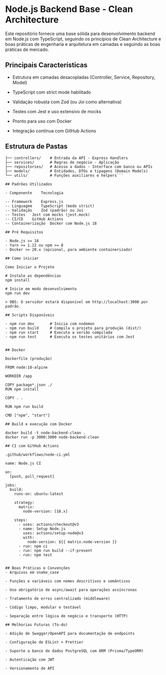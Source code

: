 
# Node.js Backend Base - Clean Architecture

Este repositório fornece uma base sólida para desenvolvimento backend em Node.js com TypeScript, seguindo os princípios de Clean Architecture e boas práticas de engenharia e arquitetura em camadas e seguindo as boas práticas de mercado.

## Principais Características

- Estrutura em camadas desacopladas (Controller, Service, Repository, Model)

- TypeScript com strict mode habilitado

- Validação robusta com Zod (ou Joi como alternativa)

- Testes com Jest e uso extensivo de mocks

- Pronto para uso com Docker

- Integração contínua com GitHub Actions

## Estrutura de Pastas

```src/
├── controllers/    # Entrada da API - Express Handlers
├── services/       # Regras de negócio - Aplicação
├── repositories/   # Acesso a dados - Interface com banco ou APIs
├── models/         # Entidades, DTOs e tipagens (Domain Models)
└── utils/          # Funções auxiliares e helpers```

## Padrões Utilizados

- Componente	Tecnologia

-- Framework	Express.js
-- Linguagem	TypeScript (modo strict)
-- Validação	Zod (padrão) ou Joi
-- Testes	Jest com mocks (jest.mock)
-- CI/CD	GitHub Actions
-- Containerização	Docker com Node.js 18

## Pré Requisitos

- Node.js >= 18
- Yarn >= 1.22 ou npm >= 8
- Docker >= 20.x (opcional, para ambiente containerizado)

## Como iniciar

Como Iniciar o Projeto

# Instale as dependências
npm install

# Inicie em modo desenvolvimento
npm run dev

> OBS: O servidor estará disponível em http://localhost:3000 por padrão.

## Scripts Disponíveis

- npm run dev       # Inicia com nodemon
- npm run build     # Compila o projeto para produção (dist/)
- npm run start     # Executa a versão compilada
- npm run test      # Executa os testes unitários com Jest


## Docker

Dockerfile (produção)

FROM node:18-alpine

WORKDIR /app

COPY package*.json ./
RUN npm install

COPY . .

RUN npm run build

CMD ["npm", "start"]

## Build e execução com Docker

docker build -t node-backend-clean .
docker run -p 3000:3000 node-backend-clean

## CI com GitHub Actions

.github/workflows/node-ci.yml

name: Node.js CI

on:
  [push, pull_request]

jobs:
  build:
    runs-on: ubuntu-latest

    strategy:
      matrix:
        node-version: [18.x]

    steps:
      - uses: actions/checkout@v3
      - name: Setup Node.js
        uses: actions/setup-node@v3
        with:
          node-version: ${{ matrix.node-version }}
      - run: npm ci
      - run: npm run build --if-present
      - run: npm test


## Boas Práticas e Convenções
- Arquivos em snake_case

- Funções e variáveis com nomes descritivos e semânticos

- Uso obrigatório de async/await para operações assíncronas

- Tratamento de erros centralizado (middleware)

- Código limpo, modular e testável

- Separação entre lógica de negócio e transporte (HTTP)

## Melhorias Futuras (To-do)

- Adição de Swagger/OpenAPI para documentação de endpoints

- Configuração de ESLint + Prettier

- Suporte a banco de dados PostgreSQL com ORM (Prisma/TypeORM)

- Autenticação com JWT

- Versionamento de API
